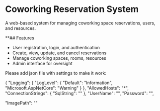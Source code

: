 # Coworking Reservation System

A web-based system for managing coworking space reservations, users, and resources.

**## Features

- User registration, login, and authentication  
- Create, view, update, and cancel reservations  
- Manage coworking spaces, rooms, resources  
- Admin interface for oversight  



Please add json file with settings to make it work:

{
  "Logging": {
    "LogLevel": {
      "Default": "Information",
      "Microsoft.AspNetCore": "Warning"
    }
  },
  "AllowedHosts": "*",
  "ConnectionStrings": {
    "SqlString": ""
  },
  "UserName": "",
  "Password": "",

  "ImagePath": ""
